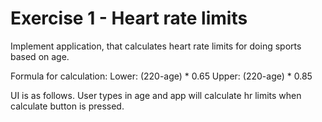 # Exercise 1 - Heart rate limits 

Implement application, that calculates heart rate limits for doing sports based on age. 

Formula for calculation: 
Lower: (220-age) * 0.65 
Upper: (220-age) * 0.85 

UI is as follows. User types in age and app will calculate hr limits when calculate 
button is pressed.